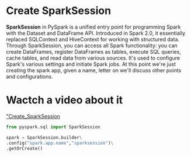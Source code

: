 # Create SparkSession
**SparkSession** in PySpark is a unified entry point for programming Spark with the Dataset and DataFrame API. Introduced in Spark 2.0, it essentially replaced SQLContext and HiveContext for working with structured data. Through SparkSession, you can access all Spark functionality: you can create DataFrames, register DataFrames as tables, execute SQL queries, cache tables, and read data from various sources. It's used to configure Spark's various settings and initiate Spark jobs. At this point we're just creating the spark app, given a name, letter on we'll discuss other points and configurations.

# Wactch a video about it

["Create_SparkSession](https://www.youtube.com/watch?v=tdRpa8dGZdg&feature=youtu.be)

```python
from pyspark.sql import SparkSession

spark = SparkSession.builder\
.config("spark.app.name","sparksession")\
.getOrCreate()


